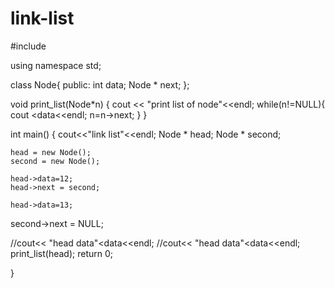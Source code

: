 # link-list
#include <iostream>

using namespace std;

class Node{
    public:
    int data;
        Node * next;
};

void print_list(Node*n)
{
    cout << "print list of node"<<endl;
    while(n!=NULL){
        cout <<n->data<<endl;
        n=n->next;
    }
}

int main()
{
    cout<<"link list"<<endl;
    Node * head;
   Node * second;
   
    head = new Node();
    second = new Node();
    
    head->data=12;
    head->next = second;
    
    head->data=13;
  second->next = NULL;
  
    
 //cout<< "head data"<<head->data<<endl;
  //cout<< "head data"<<head->data<<endl;
   print_list(head);
  return 0;
  
   
}
